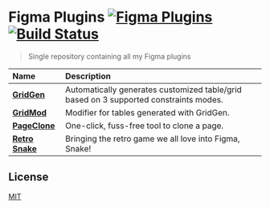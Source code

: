 # Figma Plugins [![Figma Plugins](https://img.shields.io/badge/figma-@stevahnes-0066B3)](https://figma.com/@stevahnes) [![Build Status](https://travis-ci.com/stevahnes/figma-plugins.svg?branch=master)](https://travis-ci.com/stevahnes/figma-plugins)

> Single repository containing all my Figma plugins

| Name                                           | Description                                                                           |
| :--------------------------------------------- | :------------------------------------------------------------------------------------ |
| [**GridGen**](/packages/figma-gridgen)         | Automatically generates customized table/grid based on 3 supported constraints modes. |
| [**GridMod**](/packages/figma-gridmod)         | Modifier for tables generated with GridGen.                                           |
| [**PageClone**](/packages/figma-page-clone)    | One-click, fuss-free tool to clone a page.                                            |
| [**Retro Snake**](/packages/figma-retro-snake) | Bringing the retro game we all love into Figma, Snake!                                |

## License

[MIT](/LICENSE)
